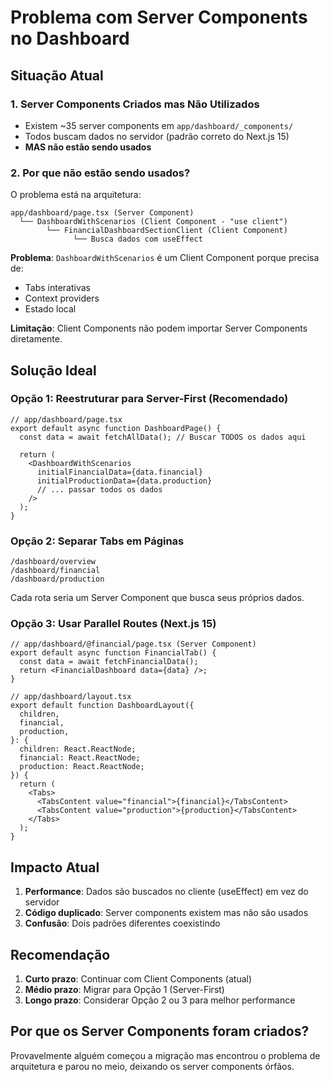 # Problema com Server Components no Dashboard

## Situação Atual

### 1. Server Components Criados mas Não Utilizados
- Existem ~35 server components em `app/dashboard/_components/`
- Todos buscam dados no servidor (padrão correto do Next.js 15)
- **MAS não estão sendo usados**

### 2. Por que não estão sendo usados?

O problema está na arquitetura:

```
app/dashboard/page.tsx (Server Component)
  └── DashboardWithScenarios (Client Component - "use client")
        └── FinancialDashboardSectionClient (Client Component)
              └── Busca dados com useEffect
```

**Problema**: `DashboardWithScenarios` é um Client Component porque precisa de:
- Tabs interativas
- Context providers
- Estado local

**Limitação**: Client Components não podem importar Server Components diretamente.

## Solução Ideal

### Opção 1: Reestruturar para Server-First (Recomendado)

```tsx
// app/dashboard/page.tsx
export default async function DashboardPage() {
  const data = await fetchAllData(); // Buscar TODOS os dados aqui
  
  return (
    <DashboardWithScenarios 
      initialFinancialData={data.financial}
      initialProductionData={data.production}
      // ... passar todos os dados
    />
  );
}
```

### Opção 2: Separar Tabs em Páginas

```
/dashboard/overview
/dashboard/financial
/dashboard/production
```

Cada rota seria um Server Component que busca seus próprios dados.

### Opção 3: Usar Parallel Routes (Next.js 15)

```tsx
// app/dashboard/@financial/page.tsx (Server Component)
export default async function FinancialTab() {
  const data = await fetchFinancialData();
  return <FinancialDashboard data={data} />;
}

// app/dashboard/layout.tsx
export default function DashboardLayout({
  children,
  financial,
  production,
}: {
  children: React.ReactNode;
  financial: React.ReactNode;
  production: React.ReactNode;
}) {
  return (
    <Tabs>
      <TabsContent value="financial">{financial}</TabsContent>
      <TabsContent value="production">{production}</TabsContent>
    </Tabs>
  );
}
```

## Impacto Atual

1. **Performance**: Dados são buscados no cliente (useEffect) em vez do servidor
2. **Código duplicado**: Server components existem mas não são usados
3. **Confusão**: Dois padrões diferentes coexistindo

## Recomendação

1. **Curto prazo**: Continuar com Client Components (atual)
2. **Médio prazo**: Migrar para Opção 1 (Server-First)
3. **Longo prazo**: Considerar Opção 2 ou 3 para melhor performance

## Por que os Server Components foram criados?

Provavelmente alguém começou a migração mas encontrou o problema de arquitetura e parou no meio, deixando os server components órfãos.